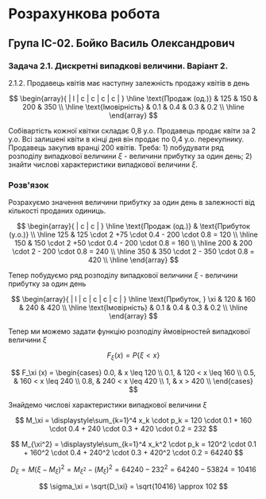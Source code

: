 # Розрахункова робота

## Група ІС-02. Бойко Василь Олександрович

### Задача 2.1. Дискретні випадкові величини. Варіант 2.

2.1.2. Продавець квітів має наступну залежність продажу квітів в день

$$ \begin{array}{ | l | c | c | c | c | }
    \hline
    \text{Продаж (од.)} & 125 & 150 & 200 & 350 \\ \hline
    \text{Імовірність} & 0.1 & 0.4 & 0.3 & 0.2 \\
    \hline
  \end{array}
$$

Собівартість кожної квітки складає 0,8 у.о. Продавець продає квіти за 2 у.о. Всі залишені квіти в кінці дня він продає по 0,4 у.о. перекупнику. Продавець закупив вранці 200 квітів. Треба: 1) побудувати ряд розподілу випадкової величини $\xi$ - величини прибутку за один день; 2) знайти числові характеристики випадкової величини $\xi$.


### Розв'язок

Розрахуємо значення величини прибутку за один день в залежності від кількості проданих одиниць.

$$ \begin{array}{ | c | c | }
    \hline
    \text{Продаж (од.)} & \text{Прибуток (у.о.)} \\ \hline
    125 & 125 \cdot 2 +75 \cdot 0.4 - 200 \cdot 0.8 = 120 \\ \hline
    150 & 150 \cdot 2 +50 \cdot 0.4 - 200 \cdot 0.8 = 160 \\ \hline
    200 & 200 \cdot 2 - 200 \cdot 0.8 = 240 \\ \hline
    350 & 350 \cdot 2 - 350 \cdot 0.8 = 420 \\ \hline
  \end{array}
$$

Тепер побудуємо ряд розподілу випадкової величини $\xi$ - величини прибутку за один день

$$ \begin{array}{ | l | c | c | c | c | }
    \hline
    \text{Прибуток, } \xi & 120 & 160 & 240 & 420 \\ \hline
    \text{Імовірність} & 0.1 & 0.4 & 0.3 & 0.2 \\
    \hline
  \end{array}
$$

Тепер ми можемо задати функцію розподілу ймовірностей випадкової величини $\xi$
 
$$ F_\xi (x) = P \{ \xi < x \}
$$

$$ F_\xi (x) = \begin{cases}
   0.0, & x \leq 120 \\
   0.1, & 120 < x \leq 160 \\
   0.5, & 160 < x \leq 240 \\
   0.8, & 240 < x \leq 420 \\
   1, &  x > 420 \\
\end{cases}
$$

Знайдемо числові характеристики випадкової величини $\xi$

$$ M_\xi = \displaystyle\sum_{k=1}^4 x_k \cdot p_k =
120 \cdot 0.1 + 160 \cdot 0.4 + 240 \cdot 0.3 + 420 \cdot 0.2 = 232
$$

$$ M_{\xi^2} = \displaystyle\sum_{k=1}^4 x_k^2 \cdot p_k =
120^2 \cdot 0.1 + 160^2 \cdot 0.4 + 240^2 \cdot 0.3 + 420^2 \cdot 0.2 = 64240
$$

$$ D_\xi = M (\xi - M_\xi)^2 = M_{\xi^2} -(M_\xi)^2 = 64240 - 232^2 = 64240 - 53824 = 10416
$$

$$ \sigma_\xi = \sqrt{D_\xi} = \sqrt{10416} \approx 102
$$